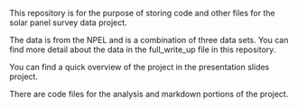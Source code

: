 This repository is for the purpose of storing code and other files for the solar panel survey data  project. 

The data is from the NPEL and is a combination of three data sets. You can find more detail about the data in the full_write_up file in this repository.

You can find a quick overview of the project in the presentation slides project.

There are code files for the analysis and markdown portions of the project.
